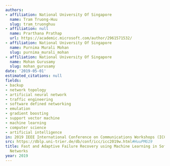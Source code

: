 ```yaml
---
authors:
- affiliation: National University Of Singapore
  name: Tram Truong-Huu
  slug: tram_truonghuu
- affiliation: null
  name: Prarthana Prathap
  url: https://academic.microsoft.com/author/2961571532/
- affiliation: National University Of Singapore
  name: Purnima Murali Mohan
  slug: purnima_murali_mohan
- affiliation: National University Of Singapore
  name: Mohan Gurusamy
  slug: mohan_gurusamy
date: '2019-05-01'
estimated_citations: null
fields:
- backup
- network topology
- artificial neural network
- traffic engineering
- software defined networking
- emulation
- gradient boosting
- support vector machine
- machine learning
- computer science
- artificial intelligence
in: 2019 IEEE International Conference on Communications Workshops (ICC Workshops)
src: https://dblp.uni-trier.de/db/conf/icc/icc2019w.html#HuuPMG19
title: Fast and Adaptive Failure Recovery using Machine Learning in Software Defined
  Networks
year: 2019
---
```

